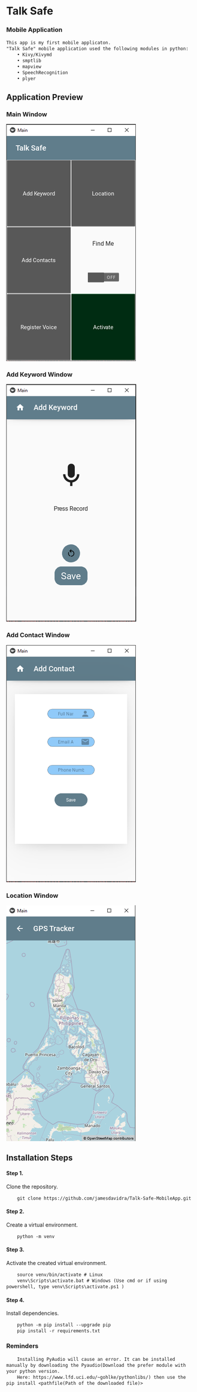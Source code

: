 <h1>Talk Safe</h1>
<h3>Mobile Application</h3>

    This app is my first mobile applicaton.
    "Talk Safe" mobile application used the following modules in python:
        • Kivy/Kivymd
        • smptlib
        • mapview
        • SpeechRecognition
        • plyer

<h2>Application Preview</h2>
        <h3>Main Window</h3>
        <img src="https://github.com/jamesdavidra/Talk-Safe-AndroidApp/blob/main/Main%20Window.PNG?raw=true"> 
        <h3>Add Keyword Window</h3>
        <img src="https://github.com/jamesdavidra/Talk-Safe-AndroidApp/blob/main/Add%20Window.PNG?raw=true">
        <h3>Add Contact Window</h3>
        <img src="https://github.com/jamesdavidra/Talk-Safe-AndroidApp/blob/main/Add%20Contact%20Window.PNG?raw=true">
        <h3>Location Window</h3>
        <img src="https://github.com/jamesdavidra/Talk-Safe-AndroidApp/blob/main/Location%20Window.PNG?raw=true">

<h2>Installation Steps</h2>

<h4>Step 1.</h4>Clone the repository.

        git clone https://github.com/jamesdavidra/Talk-Safe-MobileApp.git
    
<h4>Step 2.</h4>Create a virtual environment.

        python -m venv
    
<h4>Step 3.</h4>Activate the created virtual environment.

        source venv/bin/activate # Linux
        venv\Scripts\activate.bat # Windows (Use cmd or if using powershell, type venv\Scripts\activate.ps1 )

<h4>Step 4.</h4>Install dependencies.

        python -m pip install --upgrade pip
        pip install -r requirements.txt

<h3>Reminders</h3>
    
        Installing PyAudio will cause an error. It can be installed manually by downloading the Pyaudio(Download the prefer module with your python version.
        Here: https://www.lfd.uci.edu/~gohlke/pythonlibs/) then use the pip install <pathfile(Path of the downloaded file)>
        
